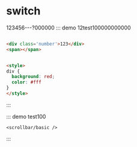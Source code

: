 # switch

123456---?000000
::: demo 12test100000000000
```html

<div class='number'>123</div>
<span></span>


<style> 
div {
  background: red;
  color: #fff
}
</style>
```
:::

::: demo test100
```component
<scrollbar/basic />
```
:::